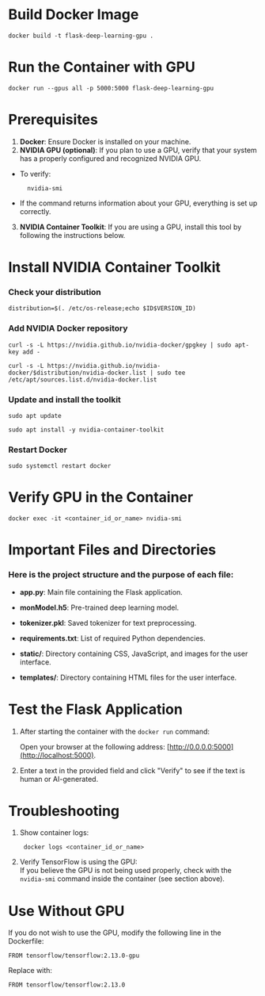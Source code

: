 # Build Docker Image  

    docker build -t flask-deep-learning-gpu .

# Run the Container with GPU 

    docker run --gpus all -p 5000:5000 flask-deep-learning-gpu

# Prerequisites 

1. **Docker**: Ensure Docker is installed on your machine.  
2. **NVIDIA GPU (optional)**: If you plan to use a GPU, verify that your system has a properly configured and recognized NVIDIA GPU.  

- To verify:

        nvidia-smi

- If the command returns information about your GPU, everything is set up correctly.

3. **NVIDIA Container Toolkit**: If you are using a GPU, install this tool by following the instructions below.

# Install NVIDIA Container Toolkit 

### Check your distribution

    distribution=$(. /etc/os-release;echo $ID$VERSION_ID)

### Add NVIDIA Docker repository  

    curl -s -L https://nvidia.github.io/nvidia-docker/gpgkey | sudo apt-key add -

    curl -s -L https://nvidia.github.io/nvidia-docker/$distribution/nvidia-docker.list | sudo tee /etc/apt/sources.list.d/nvidia-docker.list

### Update and install the toolkit

    sudo apt update

    sudo apt install -y nvidia-container-toolkit

### Restart Docker

    sudo systemctl restart docker


# Verify GPU in the Container

    docker exec -it <container_id_or_name> nvidia-smi


# Important Files and Directories

### Here is the project structure and the purpose of each file:

- **app.py**: Main file containing the Flask application.

- **monModel.h5**: Pre-trained deep learning model.

- **tokenizer.pkl**: Saved tokenizer for text preprocessing.

- **requirements.txt**: List of required Python dependencies.

- **static/**: Directory containing CSS, JavaScript, and images for the user interface.

- **templates/**: Directory containing HTML files for the user interface.

# Test the Flask Application

1. After starting the container with the `docker run` command: 
    
    Open your browser at the following address: [http://0.0.0.0:5000](http://localhost:5000).

2. Enter a text in the provided field and click "Verify" to see if the text is human or AI-generated.

# Troubleshooting

1. Show container logs:

        docker logs <container_id_or_name>

2. Verify TensorFlow is using the GPU:  
If you believe the GPU is not being used properly, check with the `nvidia-smi` command inside the container (see section above).

# Use Without GPU

If you do not wish to use the GPU, modify the following line in the Dockerfile:

    FROM tensorflow/tensorflow:2.13.0-gpu

Replace with:

    FROM tensorflow/tensorflow:2.13.0
